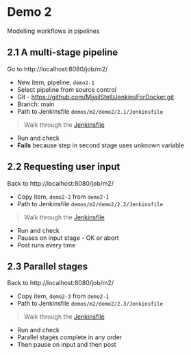 # Demo 2

Modelling workflows in pipelines

## 2.1 A multi-stage pipeline

Go to http://localhost:8080/job/m2/

- New item, pipeline, `demo2-1`
- Select pipeline from source control
- Git - https://github.com/MijailStell/JenkinsForDocker.git
- Branch: main
- Path to Jenkinsfile `demos/m2/demo2/2.1/Jenkinsfile`

> Walk through the [Jenkinsfile](./2.1/Jenkinsfile)

- Run and check 
- **Fails** because step in second stage uses unknown variable

## 2.2 Requesting user input

Back to http://localhost:8080/job/m2/

- Copy item, `demo2-2` from `demo2-1`
- Path to Jenkinsfile `demos/m2/demo2/2.2/Jenkinsfile`

> Walk through the [Jenkinsfile](./2.2/Jenkinsfile)

- Run and check
- Pauses on input stage - OK or abort
- Post runs every time

## 2.3 Parallel stages

Back to http://localhost:8080/job/m2/

- Copy item, `demo2-3` from `demo2-1`
- Path to Jenkinsfile `demos/m2/demo2/2.3/Jenkinsfile`

> Walk through the [Jenkinsfile](./2.3/Jenkinsfile)

- Run and check
- Parallel stages complete in any order
- Then pause on input and then post
